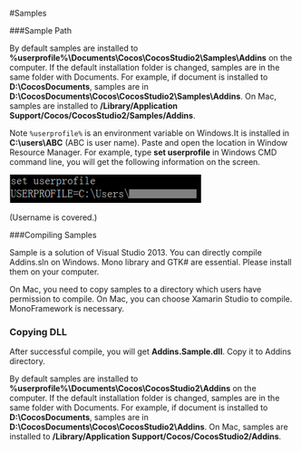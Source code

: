 #Samples

###Sample Path

By default samples are installed to  **%userprofile%\Documents\Cocos\CocosStudio2\Samples\Addins** on the computer. If the default installation folder is changed, samples are in the same folder with Documents. For example, if document is installed to **D:\CocosDocuments**, samples are in **D:\CocosDocuments\Cocos\CocosStudio2\Samples\Addins**. On Mac, samples are installed to **/Library/Application Support/Cocos/CocosStudio2/Samples/Addins**.

Note `%userprofile%` is an environment variable on Windows.It is installed in **C:\users\ABC** (ABC is user name). Paste and open the location in Window Resource Manager. For example, type **set userprofile** in Windows CMD command line, you will get the following information on the screen.

![image](../../../studio-img/Extend/Sample/image001.png)

(Username is covered.)

###Compiling Samples

Sample is a solution of Visual Studio 2013. You can directly compile Addins.sln on Windows. Mono library and GTK# are essential. Please install them on your computer.

On Mac, you need to copy samples to a directory which users have permission to compile. On Mac, you can choose Xamarin Studio to compile. MonoFramework is necessary.

### Copying DLL ###

After successful compile, you will get **Addins.Sample.dll**. Copy it to Addins directory.

By default samples are installed to  **%userprofile%\Documents\Cocos\CocosStudio2\Addins** on the computer. If the default installation folder is changed, samples are in the same folder with Documents. For example, if document is installed to **D:\CocosDocuments**, samples are in **D:\CocosDocuments\Cocos\CocosStudio2\Addins**. On Mac, samples are installed to **/Library/Application Support/Cocos/CocosStudio2/Addins**.
